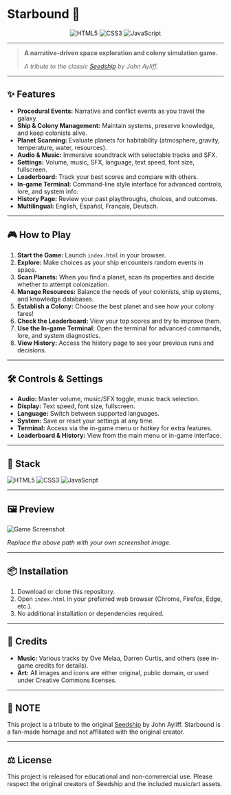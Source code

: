 # Starbound 🚀

<p align="center">
  <img src="https://img.shields.io/badge/HTML5-E34F26?style=for-the-badge&logo=html5&logoColor=white" alt="HTML5"/>
  <img src="https://img.shields.io/badge/CSS3-1572B6?style=for-the-badge&logo=css3&logoColor=white" alt="CSS3"/>
  <img src="https://img.shields.io/badge/JavaScript-F7DF1E?style=for-the-badge&logo=javascript&logoColor=black" alt="JavaScript"/>
</p>

---

> **A narrative-driven space exploration and colony simulation game.**
> 
> _A tribute to the classic [Seedship](https://www.seedshipgame.com/) by John Ayliff._

---

## ✨ Features

- **Procedural Events:** Narrative and conflict events as you travel the galaxy.
- **Ship & Colony Management:** Maintain systems, preserve knowledge, and keep colonists alive.
- **Planet Scanning:** Evaluate planets for habitability (atmosphere, gravity, temperature, water, resources).
- **Audio & Music:** Immersive soundtrack with selectable tracks and SFX.
- **Settings:** Volume, music, SFX, language, text speed, font size, fullscreen.
- **Leaderboard:** Track your best scores and compare with others.
- **In-game Terminal:** Command-line style interface for advanced controls, lore, and system info.
- **History Page:** Review your past playthroughs, choices, and outcomes.
- **Multilingual:** English, Español, Français, Deutsch.

---

## 🎮 How to Play

1. **Start the Game:** Launch `index.html` in your browser.
2. **Explore:** Make choices as your ship encounters random events in space.
3. **Scan Planets:** When you find a planet, scan its properties and decide whether to attempt colonization.
4. **Manage Resources:** Balance the needs of your colonists, ship systems, and knowledge databases.
5. **Establish a Colony:** Choose the best planet and see how your colony fares!
6. **Check the Leaderboard:** View your top scores and try to improve them.
7. **Use the In-game Terminal:** Open the terminal for advanced commands, lore, and system diagnostics.
8. **View History:** Access the history page to see your previous runs and decisions.

---

## 🛠️ Controls & Settings

- **Audio:** Master volume, music/SFX toggle, music track selection.
- **Display:** Text speed, font size, fullscreen.
- **Language:** Switch between supported languages.
- **System:** Save or reset your settings at any time.
- **Terminal:** Access via the in-game menu or hotkey for extra features.
- **Leaderboard & History:** View from the main menu or in-game interface.

---

## 🚀 Stack

<p>
  <img src="https://img.shields.io/badge/HTML5-E34F26?style=flat-square&logo=html5&logoColor=white" alt="HTML5"/>
  <img src="https://img.shields.io/badge/CSS3-1572B6?style=flat-square&logo=css3&logoColor=white" alt="CSS3"/>
  <img src="https://img.shields.io/badge/JavaScript-F7DF1E?style=flat-square&logo=javascript&logoColor=black" alt="JavaScript"/>
</p>

---

## 🖼️ Preview

![Game Screenshot](path/to/your/screenshot.png)

*Replace the above path with your own screenshot image.*

---

## 📦 Installation

1. Download or clone this repository.
2. Open `index.html` in your preferred web browser (Chrome, Firefox, Edge, etc.).
3. No additional installation or dependencies required.

---

## 🙏 Credits

- **Music:** Various tracks by Ove Melaa, Darren Curtis, and others (see in-game credits for details).
- **Art:** All images and icons are either original, public domain, or used under Creative Commons licenses.

---

## 📝 NOTE

This project is a tribute to the original [Seedship](https://www.seedshipgame.com/) by John Ayliff. Starbound is a fan-made homage and not affiliated with the original creator.

---

## ⚖️ License

This project is released for educational and non-commercial use. Please respect the original creators of Seedship and the included music/art assets.
